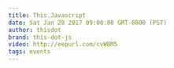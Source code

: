 ```yaml
---
title: This.Javascript
date: Sat Jan 28 2017 09:00:00 GMT-0800 (PST)
author: thisdot
brand: this-dot-js
video: http://eepurl.com/cvWBM5
tags: events
---
```

